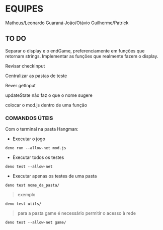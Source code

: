 # EQUIPES

Matheus/Leonardo Guaraná
João/Otávio
Guilherme/Patrick

## TO DO

Separar o display e o endGame, preferenciamente em funções que retornam strings.
Implementar as funções que realmente fazem o display.

Revisar checkInput

Centralizar as pastas de teste

Rever getInput

updateState não faz o que o nome sugere

colocar o mod.js dentro de uma função



### COMANDOS ÚTEIS
Com o terminal na pasta Hangman:

- Executar o jogo
```
deno run --allow-net mod.js
```

- Executar todos os testes
```
deno test --allow-net
```

- Executar apenas os testes de uma pasta
```
deno test nome_da_pasta/
```

> exemplo

```
deno test utils/
```

> para a pasta game é necessário permitir o acesso à rede

```
deno test --allow-net game/
```



